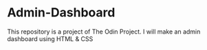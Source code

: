 # Admin-Dashboard
This repository is a project of The Odin Project. I will make an admin dashboard using HTML &amp; CSS
